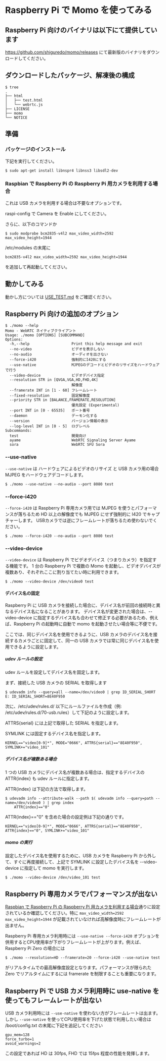 # Raspberry Pi で Momo を使ってみる

## Raspberry Pi 向けのバイナリは以下にて提供しています

https://github.com/shiguredo/momo/releases にて最新版のバイナリをダウンロードしてください。

## ダウンロードしたパッケージ、解凍後の構成

```
$ tree
.
├── html
│   ├── test.html
│   └── webrtc.js
├── LICENSE
├── momo
└── NOTICE
```

## 準備

### パッケージのインストール

下記を実行してください。

```
$ sudo apt-get install libnspr4 libnss3 libsdl2-dev
```

### Raspbian で Raspberry Pi の Raspberry Pi 用カメラを利用する場合

これは USB カメラを利用する場合は不要なオプションです。

raspi-config で Camera を Enable にしてください。

さらに、以下のコマンドか

```
$ sudo modprobe bcm2835-v4l2 max_video_width=2592 max_video_height=1944
```

/etc/modules の末尾に

```
bcm2835-v4l2 max_video_width=2592 max_video_height=1944
```

を追加して再起動してください。

## 動かしてみる

動かし方については [USE_TEST.md](USE_TEST.md) をご確認ください。

## Raspberry Pi 向けの追加のオプション

```
$ ./momo --help
Momo - WebRTC ネイティブクライアント
Usage: ./momo [OPTIONS] [SUBCOMMAND]
Options:
  -h,--help                   Print this help message and exit
  --no-video                  ビデオを表示しない
  --no-audio                  オーディオを出さない
  --force-i420                強制的にI420にする
  --use-native                MJPEGのデコードとビデオのリサイズをハードウェアで行う
  --video-device              ビデオデバイス指定
  --resolution STR in [QVGA,VGA,HD,FHD,4K]
                              解像度
  --framerate INT in [1 - 60] フレームレート
  --fixed-resolution          固定解像度
  --priority STR in [BALANCE,FRAMERATE,RESOLUTION]
                              優先設定 (Experimental)
  --port INT in [0 - 65535]   ポート番号
  --daemon                    デーモン化する
  --version                   バージョン情報の表示
  --log-level INT in [0 - 5]  ログレベル
Subcommands:
  test                        開発向け
  ayame                       WebRTC Signaling Server Ayame
  sora                        WebRTC SFU Sora
```


### --use-native

`--use-native` は ハードウェアによるビデオのリサイズ と USB カメラ用の場合 MJPEG をハードウェアデコードします。

```shell
$ ./momo --use-native --no-audio --port 8080 test
```

### --force-i420

`--force-i420` は Raspberry Pi 専用カメラ用では MJPEG を使うとパフォーマンスが落ちるため HD 以上の解像度でも MJPEG にせず強制的に I420 でキャプチャーします。
USBカメラでは逆にフレームレートが落ちるため使わないでください。


```shell
$ ./momo --force-i420 --no-audio --port 8080 test
```

### --video-device

`--video-device` は Raspberry Pi でビデオデバイス（つまりカメラ）を指定する機能です。 1 台の Raspberry Pi で複数の Momo を起動し、ビデオデバイスが複数あり、それぞれここに割り当てたい時に利用できます。


```shell
$ ./momo --video-device /dev/video0 test
```

#### デバイス名の固定

Raspberry Pi に USB カメラを接続した場合に、デバイス名が前回の接続時と異なるデバイス名になることがあります。
デバイス名が変更された場合は、--video-device に指定するデバイス名も合わせて修正する必要があるため、例えば、Raspberry Pi の起動時に自動で momo を起動させたい場合等に不便です。

ここでは、同じデバイス名を使用できるように、USB カメラのデバイス名を接続するカメラごとに固定して、同一の USB カメラでは常に同じデバイス名を使用できるように設定します。

##### udev ルールの設定

udev ルールを設定してデバイス名を固定します。

まず、接続した USB カメラの SERIAL を取得します

```
$ udevadm info --query=all --name=/dev/video0 | grep ID_SERIAL_SHORT
E: ID_SERIAL_SHORT=8E40F950
```

次に、/etc/udev/rules.d/ 以下にルールファイルを作成（例: /etc/udev/rules.d/70-usb.rules）して下記のように設定します。

ATTRS{serial} には上記で取得した SERIAL を指定します。

SYMLINK には固定するデバイス名を指定します。

```
KERNEL=="video[0-9]*", MODE="0666", ATTRS{serial}=="8E40F950", SYMLINK+="video_101"
```

##### デバイス名が複数ある場合

1 つの USB カメラにデバイス名が複数ある場合は、指定するデバイスの ATTR{index} も udev ルールに指定します。

ATTR{index} は下記の方法で取得します。

```
$ udevadm info --attribute-walk --path $( udevadm info --query=path --name=/dev/video0 ) | grep index
    ATTR{index}=="0"
```

ATTR{index}=="0" を含めた場合の設定例は下記の通りです。

```
KERNEL=="video[0-9]*", MODE="0666", ATTRS{serial}=="8E40F950", ATTR{index}=="0", SYMLINK+="video_101"
```

##### momo の実行

設定したデバイス名を使用するために、USB カメラを Raspberry Pi から外して、すぐに再度接続して、上記で SYMLINK に設定したデバイス名を --video-device に指定して momo を実行します。

```
$ ./momo --video-device /dev/video_101 test
```

## Raspberry Pi 専用カメラでパフォーマンスが出ない

[Raspbian で Raspberry Pi の Raspberry Pi 用カメラを利用する場合](#raspbian-で-raspberry-pi-の-raspberry-pi-用カメラを利用する場合)通りに設定されているか確認してください。特に `max_video_width=2592 max_video_height=1944` が記載されていなければ高解像度時にフレームレートが出ません。

Raspberry Pi 専用カメラ利用時には `--use-native --force-i420` オプションを併用するとCPU使用率が下がりフレームレートが上がります。例えば、 Raspberry Pi Zero の場合には

```shell
$ ./momo --resolution=HD --framerate=20 --force-i420 --use-native test
```

がリアルタイムでの最高解像度設定となります。パフォーマンスが限られた Zero でリアルタイムにするには framerate を制限することも重要になります。

## Raspberry Pi で USB カメラ利用時に use-native を使ってもフレームレートが出ない

USB カメラ利用時には `--use-native` を使わない方がフレームレートは出ます。しかし `--use-native` を使ってCPU使用率を下げた状態で利用したい場合は /boot/config.txt の末尾に下記を追記してください

```
gpu_mem=128
force_turbo=1
avoid_warnings=2
```

この設定であれば HD は 30fps, FHD では 15fps 程度の性能を発揮します。
